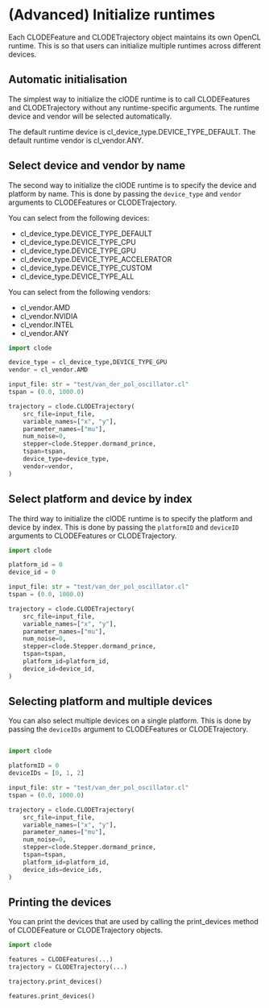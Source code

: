 # (Advanced) Initialize runtimes

Each CLODEFeature and CLODETrajectory object
maintains its own OpenCL runtime. This is so
that users can initialize multiple runtimes
across different devices.

## Automatic initialisation

The simplest way to initialize the clODE runtime is to call
CLODEFeatures and CLODETrajectory without any runtime-specific
arguments. The runtime device and vendor will be selected
automatically.

The default runtime device is cl_device_type.DEVICE_TYPE_DEFAULT.
The default runtime vendor is cl_vendor.ANY.

## Select device and vendor by name

The second way to initialize the clODE runtime is to specify
the device and platform by name. This is done by passing
the `device_type` and `vendor` arguments to CLODEFeatures or CLODETrajectory.

You can select from the following devices:

* cl_device_type.DEVICE_TYPE_DEFAULT
* cl_device_type.DEVICE_TYPE_CPU
* cl_device_type.DEVICE_TYPE_GPU
* cl_device_type.DEVICE_TYPE_ACCELERATOR
* cl_device_type.DEVICE_TYPE_CUSTOM
* cl_device_type.DEVICE_TYPE_ALL

You can select from the following vendors:

* cl_vendor.AMD
* cl_vendor.NVIDIA
* cl_vendor.INTEL
* cl_vendor.ANY

```python
import clode

device_type = cl_device_type,DEVICE_TYPE_GPU
vendor = cl_vendor.AMD

input_file: str = "test/van_der_pol_oscillator.cl"
tspan = (0.0, 1000.0)

trajectory = clode.CLODETrajectory(
    src_file=input_file,
    variable_names=["x", "y"],
    parameter_names=["mu"],
    num_noise=0,
    stepper=clode.Stepper.dormand_prince,
    tspan=tspan,
    device_type=device_type,
    vendor=vendor,
)
```

## Select platform and device by index

The third way to initialize the clODE runtime is to specify
the platform and device by index. This is done by passing
the `platformID` and `deviceID` arguments
to CLODEFeatures or CLODETrajectory.

```python
import clode

platform_id = 0
device_id = 0

input_file: str = "test/van_der_pol_oscillator.cl"
tspan = (0.0, 1000.0)

trajectory = clode.CLODETrajectory(
    src_file=input_file,
    variable_names=["x", "y"],
    parameter_names=["mu"],
    num_noise=0,
    stepper=clode.Stepper.dormand_prince,
    tspan=tspan,
    platform_id=platform_id,
    device_id=device_id,
)
```

## Selecting platform and multiple devices

You can also select multiple devices on a single platform.
This is done by passing the `deviceIDs` argument
to CLODEFeatures or CLODETrajectory.

```python

import clode

platformID = 0
deviceIDs = [0, 1, 2]

input_file: str = "test/van_der_pol_oscillator.cl"
tspan = (0.0, 1000.0)

trajectory = clode.CLODETrajectory(
    src_file=input_file,
    variable_names=["x", "y"],
    parameter_names=["mu"],
    num_noise=0,
    stepper=clode.Stepper.dormand_prince,
    tspan=tspan,
    platform_id=platform_id,
    device_ids=device_ids,
)
```

## Printing the devices

You can print the devices that are used
by calling the print_devices method of
CLODEFeature or CLODETrajectory objects.

```python
import clode

features = CLODEFeatures(...)
trajectory = CLODETrajectory(...)

trajectory.print_devices()

features.print_devices()
```
